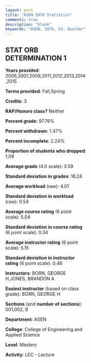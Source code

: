 ```yaml
---
layout: post
title: "ASEN 5070 Statistics"
comments: true
description: "blank"
keywords: "ASEN, 5070, CU, Boulder"
--- 
```

<head>
<script src="https://ajax.googleapis.com/ajax/libs/jquery/2.1.3/jquery.min.js"></script>
<script src="https://dl.dropboxusercontent.com/s/pc42nxpaw1ea4o9/highcharts.js?dl=0"></script>
<!-- <script src="../assets/js/highcharts.js"></script> -->
<style type="text/css">@font-face {
	font-family: "Bebas Neue";
	src: url(https://www.filehosting.org/file/details/544349/BebasNeue%20Regular.otf) format("opentype");
	}
	h1.Bebas { 
		font-family: "Bebas Neue", Verdana, Tahoma;
	}
</style>
</head>
<body>
	<div id="container" style="float: right; width: 45%; height: 88%; margin-left: 2.5%; margin-right: 2.5%;"></div>
	<script language="JavaScript">
		$(document).ready(function() {
		var chart = {type: 'column'};
		var title = {text: 'Grade Distribution'};
		var xAxis = {categories: ['A','B','C','D','F'],crosshair: true};
		var yAxis = {min: 0,title: {text: 'Percentage'}};
		var tooltip = {headerFormat: '<center><b><span style="font-size:20px">{point.key}</span></b></center>',
		               pointFormat: '<td style="padding:0"><b>{point.y:.1f}%</b></td>',
		               footerFormat: '</table>',shared: true,useHTML: true};
		var plotOptions = {column: {pointPadding: 0.0,borderWidth: 0}};  
		var credits = {enabled: false};var series= [{name: 'Percent',data: [65.66,32.45,1.51,0.0,0.38,]}];
		var json = {};
		json.chart = chart;
		json.title = title;
		json.tooltip = tooltip;
		json.xAxis = xAxis;
		json.yAxis = yAxis;  
		json.series = series;
		json.plotOptions = plotOptions;  
		json.credits = credits;
		$('#container').highcharts(json);
	});
	</script>
</body>
			   
## STAT ORB DETERMINATION 1

**Years provided**: 2006,2007,2009,2011,2012,2013,2014,2015

**Terms provided**: Fall,Spring

**Credits**: 3

**RAP/Honors class?** Neither

**Percent grade**: 97.76%

**Percent withdrawn**: 1.47%

**Percent incomplete**: 2.24%

**Proportion of students who dropped**: 1.09

**Average grade** (4.0 scale): 3.59

**Standard deviation in grades**: 16.24

**Average workload** (raw): 4.01

**Standard deviation in workload** (raw): 0.54

**Average course rating** (6 point scale): 5.04

**Standard deviation in course rating** (6 point scale): 0.34

**Average instructor rating** (6 point scale): 5.15

**Standard deviation in instructor rating** (6 point scale): 0.48

**Instructors**: BORN, GEORGE H,JONES, BRANDON A

**Easiest instructor** (based on class grade): BORN, GEORGE H

**Sections** (and **number of sections**): 001,002, 9

**Department**: ASEN

**College**: College of Engineering and Applied Science

**Level**: Masters

**Activity**: LEC - Lecture